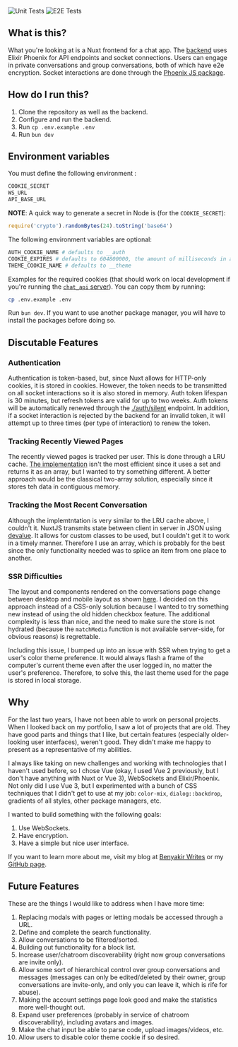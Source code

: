 ![Unit Tests](https://github.com/benyakirten/chat-app/actions/workflows/unit_test.yml/badge.svg)
![E2E Tests](https://github.com/benyakirten/chat-app/actions/workflows/playwright.yml/badge.svg)

## What is this?

What you're looking at is a Nuxt frontend for a chat app. The [backend](https://github.com/benyakirten/chat-api) uses Elixir Phoenix for API endpoints and socket connections. Users can engage in private conversations and group conversations, both of which have e2e encryption. Socket interactions are done through the [Phoenix JS package](https://www.npmjs.com/package/phoenix).

## How do I run this?

1. Clone the repository as well as the backend.
1. Configure and run the backend.
1. Run `cp .env.example .env`
1. Run `bun dev`

## Environment variables

You must define the following environment :

```bash
COOKIE_SECRET
WS_URL
API_BASE_URL
```

**NOTE**: A quick way to generate a secret in Node is (for the `COOKIE_SECRET`):

```js
require('crypto').randomBytes(24).toString('base64')
```

The following environment variables are optional:

```bash
AUTH_COOKIE_NAME # defaults to __auth
COOKIE_EXPIRES # defaults to 604800000, the amount of milliseconds in a week
THEME_COOKIE_NAME # defaults to __theme
```

Examples for the required cookies (that should work on local development if you're running the [`chat_api` server](https://github.com/benyakirten/chat-api)). You can copy them by running:

```bash
cp .env.example .env
```

Run `bun dev`. If you want to use another package manager, you will have to install the packages before doing so.

## Discutable Features

### Authentication

Authentication is token-based, but, since Nuxt allows for HTTP-only cookies, it is stored in cookies. However, the token needs to be transmitted on all socket interactions so it is also stored in memory. Auth token lifespan is 30 minutes, but refresh tokens are valid for up to two weeks. Auth tokens will be automatically renewed through the [./auth/silent](`/server/routes/silent.post.ts`) endpoint. In addition, if a socket interaction is rejected by the backend for an invalid token, it will attempt up to three times (per type of interaction) to renew the token.

### Tracking Recently Viewed Pages

The recently viewed pages is tracked per user. This is done through a LRU cache. [The implementation](./utils/recents.ts) isn't the most efficient since it uses a set and returns it as an array, but I wanted to try something different. A better approach would be the classical two-array solution, especially since it stores teh data in contiguous memory.

### Tracking the Most Recent Conversation

Although the implemtntation is very similar to the LRU cache above, I couldn't it. NuxtJS transmits state between client in server in JSON using [devalue](https://github.com/nuxt-contrib/devalue). It allows for custom classes to be used, but I couldn't get it to work in a timely manner. Therefore I use an array, which is probably for the best since the only functionality needed was to splice an item from one place to another.

### SSR Difficulties

The layout and components rendered on the conversations page change between desktop and mobile layout as shown [here](./components/chat/Layout.vue). I decided on this approach instead of a CSS-only solution because I wanted to try something new instead of using the old hidden checkbox feature. The additional complexity is less than nice, and the need to make sure the store is not hydrated (because the `matchMedia` function is not available server-side, for obvious reasons) is regrettable.

Including this issue, I bumped up into an issue with SSR when trying to get a user's color theme preference. It would always flash a frame of the computer's current theme even after the user logged in, no matter the user's preference. Therefore, to solve this, the last theme used for the page is stored in local storage.

## Why

For the last two years, I have not been able to work on personal projects. When I looked back on my
portfolio, I saw a lot of projects that are old. They have good parts and things that I like, but certain features (especially older-looking user interfaces), weren't good. They didn't make me happy to present as a representative of my abilities.

I always like taking on new challenges and working with technologies that I haven't used before, so I chose
Vue (okay, I used Vue 2 previously, but I don't have anything with Nuxt or Vue 3), WebSockets and Elixir/Phoenix. Not
only did I use Vue 3, but I experimented with a bunch of CSS techniques that I didn't get to use at my job:
`color-mix`, `dialog::backdrop`, gradients of all styles, other package managers, etc.

I wanted to build something with the following goals:

1. Use WebSockets.
2. Have encryption.
3. Have a simple but nice user interface.

If you want to learn more about me, visit my blog at [Benyakir Writes](https://benyakir-writes.com) or my [GitHub page](https://github.com/benyakirten).

## Future Features

These are the things I would like to address when I have more time:

1. Replacing modals with pages or letting modals be accessed through a URL.
1. Define and complete the search functionality.
1. Allow conversations to be filtered/sorted.
1. Building out functionality for a block list.
1. Increase user/chatroom discoverability (right now group conversations are invite only).
1. Allow some sort of hierarchical control over group conversations and messages (messages can only be edited/deleted by their owner, group conversations are invite-only, and only you can leave it, which is rife for abuse).
1. Making the account settings page look good and make the statistics more well-thought out.
1. Expand user preferences (probably in service of chatroom discoverability), including avatars and images.
1. Make the chat input be able to parse code, upload images/videos, etc.
1. Allow users to disable color theme cookie if so desired.
